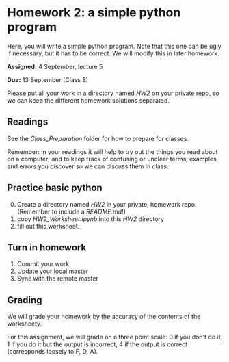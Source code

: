 # Homework 2: a simple python program

Here, you will write a simple python program. Note that this one can be ugly if necessary, but it has to be correct. We will modify this in later homework.

**Assigned:** 4 September, lecture 5

**Due:** 13 September (Class 8)

Please put all your work in a directory named *HW2* on your private repo, so we can keep the different homework solutions separated.

## Readings ##

See the *Class_Preparation* folder for how to prepare for classes.

Remember: in your readings it will help to try out the things you read about on a computer; and to keep track of confusing or unclear terms, examples, and errors you discover so we can discuss them in class.

## Practice basic python

0. Create a directory named *HW2* in your private, homework repo.
(Remember to include a *README.md*!)
1. copy *HW2_Worksheet.ipynb* into this *HW2* directory
2. fill out this worksheet.

## Turn in homework
1. Commit your work
2. Update your local master
3. Sync with the remote master

## Grading
We will grade your homework by the accuracy of the contents of the worksheety.

For this assignment, we will grade on a three point scale: 0 if you don't do it, 1 if you do it but the output is incorrect, 4 if the output is correct (corresponds loosely to F, D, A). 

